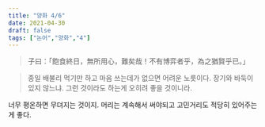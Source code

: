```yaml
---
title: "양화 4/6"
date: 2021-04-30
draft: false
tags: ["논어","양화","4"]
---
```


> 子曰：「飽食終日，無所用心，難矣哉！不有博弈者乎，為之猶賢乎已。」

> 종일 배불리 먹기만 하고 마음 쓰는데가 없으면 어려운 노릇이다. 장기와 바둑이 있지 않느냐. 그런 것이라도 하는게 오히려 좋을 것이니라.

너무 평온하면 무뎌지는 것이지. 머리는 계속해서 써야되고 고민거리도 적당히 있어주는게 좋다.
